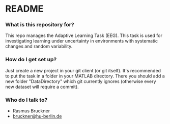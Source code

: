 # README #

### What is this repository for? ###

This repo manages the Adaptive Learning Task (EEG).
This task is used for investigating learning under uncertainty
in environments with systematic changes and random variability. 

### How do I get set up? ###

Just create a new project in your git client (or git itself). It's recommended to put the task in a folder in your MATLAB directory. There you should add a new folder "DataDirectory" which git currently ignores (otherwise every new dataset will require a commit).

### Who do I talk to? ###

* Rasmus Bruckner
* bruckner@hu-berlin.de